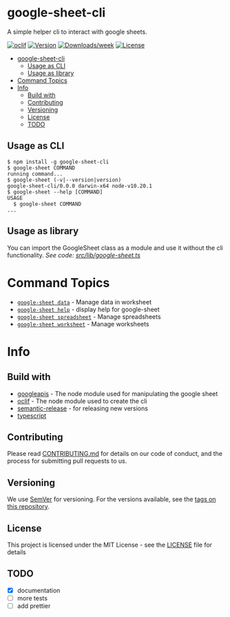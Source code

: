 # google-sheet-cli

A simple helper cli to interact with google sheets.

[![oclif](https://img.shields.io/badge/cli-oclif-brightgreen.svg)](https://oclif.io)
[![Version](https://img.shields.io/npm/v/google-sheet-cli.svg)](https://npmjs.org/package/google-sheet-cli)
[![Downloads/week](https://img.shields.io/npm/dw/google-sheet-cli.svg)](https://npmjs.org/package/google-sheet-cli)
[![License](https://img.shields.io/npm/l/google-sheet-cli.svg)](https://github.com/jroehl/google-sheet-cli/blob/master/package.json)

- [google-sheet-cli](#google-sheet-cli)
  - [Usage as CLI](#usage-as-cli)
  - [Usage as library](#usage-as-library)
- [Command Topics](#command-topics)
- [Info](#info)
  - [Build with](#build-with)
  - [Contributing](#contributing)
  - [Versioning](#versioning)
  - [License](#license)
  - [TODO](#todo)

## Usage as CLI
<!-- usage -->
```sh-session
$ npm install -g google-sheet-cli
$ google-sheet COMMAND
running command...
$ google-sheet (-v|--version|version)
google-sheet-cli/0.0.0 darwin-x64 node-v10.20.1
$ google-sheet --help [COMMAND]
USAGE
  $ google-sheet COMMAND
...
```
<!-- usagestop -->

## Usage as library

You can import the GoogleSheet class as a module and use it without the cli functionality.
_See code: [src/lib/google-sheet.ts](https://github.com/jroehl/google-sheet-cli/blob/master/src/lib/google-sheet.ts)_

<!-- commands -->
# Command Topics

* [`google-sheet data`](docs/data.md) - Manage data in worksheet
* [`google-sheet help`](docs/help.md) - display help for google-sheet
* [`google-sheet spreadsheet`](docs/spreadsheet.md) - Manage spreadsheets
* [`google-sheet worksheet`](docs/worksheet.md) - Manage worksheets

<!-- commandsstop -->

# Info

## Build with

- [googleapis](https://github.com/googleapis/googleapis) - The node module used for manipulating the google sheet
- [oclif](https://oclif.io) - The node module used to create the cli
- [semantic-release](https://github.com/semantic-release/semantic-release) - for releasing new versions
- [typescript](https://www.typescriptlang.org)

## Contributing

Please read [CONTRIBUTING.md](CONTRIBUTING.md) for details on our code of conduct, and the process for submitting pull requests to us.

## Versioning

We use [SemVer](http://semver.org/) for versioning. For the versions available, see the [tags on this repository](https://github.com/your/project/tags).

## License

This project is licensed under the MIT License - see the [LICENSE](LICENSE) file for details

## TODO

- [x] documentation
- [ ] more tests
- [ ] add prettier
